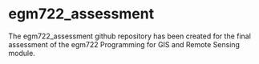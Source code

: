 # egm722_assessment

The egm722_assessment github repository has been created for the final assessment of the egm722 Programming for GIS and Remote Sensing module. 
